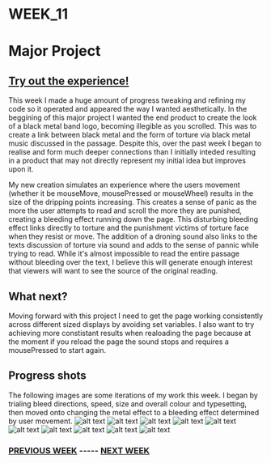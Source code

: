 # WEEK_11

# Major Project
## [Try out the experience!](https://TajHealy.github.io/CodeWords/week_11/tinkeredWeek11/)

This week I made a huge amount of progress tweaking and refining my code so it operated and appeared the way I wanted aesthetically. In the beggining of this major project I wanted the end product to create the look of a black metal band logo, becoming illegible as you scrolled. This was to create a link between black metal and the form of torture via black metal music discussed in the passage. Despite this, over the past week I began to realise and form much deeper connections than I initially inteded resulting in a product that may not directly represent my initial idea but improves upon it. 

My new creation simulates an experience where the users movement (whether it be mouseMove, mousePressed or mouseWheel) results in the size of the dripping points increasing. This creates a sense of panic as the more the user attempts to read and scroll the more they are punished, creating a bleeding effect running down the page. This disturbing bleeding effect links directly to torture and the punishment victims of torture face when they resist or move. The addition of a droning sound also links to the texts discussion of torture via sound and adds to the sense of pannic while trying to read. While it's almost impossible to read the entire passage without bleeding over the text, I believe this will generate enough interest that viewers will want to see the source of the original reading.

## What next?
Moving forward with this project I need to get the page working consistently across different sized displays by avoiding set variables. I also want to try achieving more constistant results when realoading the page because at the moment if you reload the page the sound stops and requires a mousePressed to start again.

## Progress shots
The following images are some iterations of my work this week. I began by trialing bleed directions, speed, size and overall colour and typesetting, then moved onto changing the metal effect to a bleeding effect determined by user movement.
![alt text](https://github.com/TajHealy/CodeWords/blob/master/week_11/week11images/image10.jpg?raw=true)
![alt text](https://github.com/TajHealy/CodeWords/blob/master/week_11/week11images/image9.jpg?raw=true)
![alt text](https://github.com/TajHealy/CodeWords/blob/master/week_11/week11images/image8.jpg?raw=true)
![alt text](https://github.com/TajHealy/CodeWords/blob/master/week_11/week11images/image7.jpg?raw=true)
![alt text](https://github.com/TajHealy/CodeWords/blob/master/week_11/week11images/image6.jpg?raw=true)
![alt text](https://github.com/TajHealy/CodeWords/blob/master/week_11/week11images/image5.jpg?raw=true)
![alt text](https://github.com/TajHealy/CodeWords/blob/master/week_11/week11images/image4.jpg?raw=true)
![alt text](https://github.com/TajHealy/CodeWords/blob/master/week_11/week11images/image3.jpg?raw=true)
![alt text](https://github.com/TajHealy/CodeWords/blob/master/week_11/week11images/image2.jpg?raw=true)
![alt text](https://github.com/TajHealy/CodeWords/blob/master/week_11/week11images/image1.jpg?raw=true)


### [PREVIOUS WEEK](https://TajHealy.github.io/CodeWords/week_10/) ----- [NEXT WEEK](https://TajHealy.github.io/CodeWords/week_12/) 
